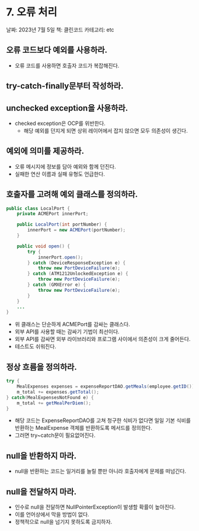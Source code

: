 # 7. 오류 처리

날짜: 2023년 7월 5일
책: 클린코드
카테고리: etc

## 오류 코드보다 예외를 사용하라.

- 오류 코드를 사용하면 호출자 코드가 복잡해진다.

## try-catch-finally문부터 작성하라.

## unchecked exception을 사용하라.

- checked exception은 OCP를 위반한다.
    - 해당 예외를 던지게 되면 상위 레이어에서 잡지 않으면 모두 의존성이 생긴다.

## 예외에 의미를 제공하라.

- 오류 메시지에 정보를 담아 예외와 함께 던진다.
- 실패한 연산 이름과 실패 유형도 언급한다.

## 호출자를 고려해 예외 클래스를 정의하라.

```java
public class LocalPort {
	private ACMEPort innerPort;

	public LocalPort(int portNumber) {
		innerPort = new ACMEPort(portNumber);
	}

	public void open() {
		try {
			innerPort.open();
		} catch (DeviceResponseException e) {
			throw new PortDeviceFailure(e);
		} catch (ATM1212UnlockedException e) {
			throw new PortDeviceFailure(e);
		} catch (GMXError e) {
			throw new PortDeviceFailure(e);
		}
	}
	...
}
```

- 위 클래스는 단순하게 ACMEPort를 감싸는 클래스다.
- 외부 API를 사용할 때는 감싸기 기법이 최선이다.
- 외부 API를 감싸면 외부 라이브러리와 프로그램 사이에서 의존성이 크게 줄어든다.
- 테스트도 쉬워진다.

## 정상 흐름을 정의하라.

```java
try {
	MealExpenses expenses = expenseReportDAO.getMeals(employee.getID());
	m_total += expenses.getTotal();
} catch(MealExpensesNotFound e) {
	m_total += getMealPerDiem();
}
```

- 해당 코드는 ExpenseReportDAO를 고쳐 청구한 식비가 없다면 일일 기본 식비를 반환하는 MealExpense 객체를 반환하도록 메서드를 정의한다.
- 그러면 try~catch문이 필요없어진다.

## null을 반환하지 마라.

- null을 반환하는 코드는 일거리를 늘릴 뿐만 아니라 호출자에게 문제를 떠넘긴다.

## null을 전달하지 마라.

- 인수로 null을 전달하면 NullPointerException이 발생할 확률이 높아진다.
- 이를 언어상에서 막을 방법이 없다.
- 정책적으로 null을 넘기지 못하도록 금지하자.
